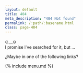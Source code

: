 ```yaml
---
layout: default
title: 404
meta_description: "404 Not found"
permalink: /:path/:basename.html
class: page-404
---
```


<div class="face align-center">⊙<span><span>﹏</span></span>⊙</div>

<div markdown="1" class="align-center">
  I promise I've searched for it, but ...

  ¿Maybe in one of the following links?
</div>

{% include menu.md %}
